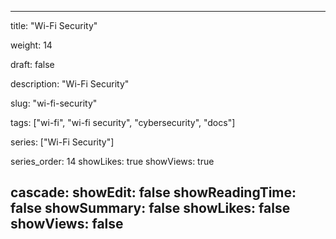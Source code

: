 ---

title: "Wi-Fi Security"

weight: 14

draft: false

description: "Wi-Fi Security"

slug: "wi-fi-security"

tags: ["wi-fi", "wi-fi security", "cybersecurity", "docs"]

series: ["Wi-Fi Security"]

series_order: 14
showLikes: true
showViews: true

cascade:
  showEdit: false
  showReadingTime: false
  showSummary: false
  showLikes: false
  showViews: false
---
